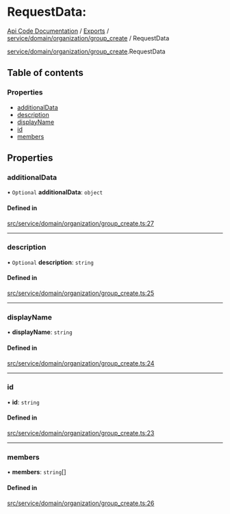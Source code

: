 # RequestData: 
 
[Api Code Documentation](../README.md) / [Exports](../modules.md) / [service/domain/organization/group\_create](../modules/service_domain_organization_group_create.md) / RequestData

[service/domain/organization/group_create](../modules/service_domain_organization_group_create.md).RequestData

## Table of contents

### Properties

- [additionalData](service_domain_organization_group_create.RequestData.md#additionaldata)
- [description](service_domain_organization_group_create.RequestData.md#description)
- [displayName](service_domain_organization_group_create.RequestData.md#displayname)
- [id](service_domain_organization_group_create.RequestData.md#id)
- [members](service_domain_organization_group_create.RequestData.md#members)

## Properties

### additionalData

• `Optional` **additionalData**: `object`

#### Defined in

[src/service/domain/organization/group_create.ts:27](https://github.com/openkfw/TruBudget/blob/aca360d/api/src/service/domain/organization/group_create.ts#L27)

___

### description

• `Optional` **description**: `string`

#### Defined in

[src/service/domain/organization/group_create.ts:25](https://github.com/openkfw/TruBudget/blob/aca360d/api/src/service/domain/organization/group_create.ts#L25)

___

### displayName

• **displayName**: `string`

#### Defined in

[src/service/domain/organization/group_create.ts:24](https://github.com/openkfw/TruBudget/blob/aca360d/api/src/service/domain/organization/group_create.ts#L24)

___

### id

• **id**: `string`

#### Defined in

[src/service/domain/organization/group_create.ts:23](https://github.com/openkfw/TruBudget/blob/aca360d/api/src/service/domain/organization/group_create.ts#L23)

___

### members

• **members**: `string`[]

#### Defined in

[src/service/domain/organization/group_create.ts:26](https://github.com/openkfw/TruBudget/blob/aca360d/api/src/service/domain/organization/group_create.ts#L26)
